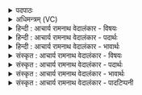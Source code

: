 <details><summary>पदपाठः</summary>

शु꣣क्र꣢म्। ते꣣। अन्य꣢त्। अ꣣न्। य꣢त्। य꣣जतम्। ते꣣। अन्य꣢त्। अ꣣न्। य꣢त्। वि꣡षु꣢꣯रूपे। वि꣡षु꣢꣯। रू꣣पेइ꣡ति꣢। अ꣡ह꣢꣯नी। अ। ह꣣नीइ꣡ति꣢। द्यौः। इ꣣व। असि। वि꣡श्वाः꣢꣯। हि। मा꣣याः꣢। अ꣡व꣢꣯सि। स्व꣣धावन्। स्व। धावन्। भद्रा꣢। ते꣣। पूषन्। इह꣢। रा꣣तिः। अ꣣स्तु। ७५।
</details>

<details><summary>अधिमन्त्रम् (VC)</summary>

- पूषा
- भरद्वाजो बार्हस्पत्यः
- त्रिष्टुप्
- धैवतः
- आग्नेयं काण्डम्
</details>

<details><summary>हिन्दी : आचार्य रामनाथ वेदालंकार - विषयः</summary>

अगले मन्त्र का पूषा देवता है। पूषा नाम से परमात्मा की महिमा का वर्णन करते हुए उससे प्रार्थना की गयी है।
</details>

<details><summary>हिन्दी : आचार्य रामनाथ वेदालंकार - पदार्थः</summary>

पदार्थान्वयभाषाः -  हे (पूषन्) सब दृष्टियों से परिपुष्ट तथा पुष्टि देनेवाले परमात्मन् ! (ते) आपका, आप द्वारा रचा हुआ (अन्यत्) एक अर्थात् दिन (शुक्रम्) सफेद है, (ते) आपकी रची हुई (अन्यत्) दूसरी अर्थात् रात्रि (यजतम्) यज्ञ-धूम के समान कृष्णवर्ण भी है। इस प्रकार आपके रचे हुए (अहनी) दिन-रात (विषुरूपे) विषम रूपवाले हैं। किन्तु स्वयं आप (द्यौः इव) सूर्य के समान प्रकाशमान (असि) हैं। हे (स्वधावन्) सब भोग्य पदार्थों के स्वामिन् ! आप (विश्वाः हि) सभी (मायाः) बुद्धिकौशलपूर्ण जगत्प्रपंचों की (अवसि) रक्षा करते हो। (ते) आपका (भद्रा) कल्याणकारी (रातिः) दान (इह) हमारे जीवन में (अस्तु) हमें प्राप्त हो ॥३॥ इस मन्त्र में स्वयं सूर्य के समान भास्वर भी परमेश्वर सफेद और काली दोनों रूपोंवाली सृष्टि करता है, इस प्रकार कारण और कार्य के गुणों में आंशिक विरोध वर्णित होने से विषम अलङ्कार है ॥३॥
</details>

<details><summary>हिन्दी : आचार्य रामनाथ वेदालंकार - भावार्थः</summary>

भावार्थभाषाः -  जिस परमात्मा ने दिन-रात आदि विलक्षण वस्तुएँ बनायी हैं और जो सारे जगत्प्रपंच का रक्षक है, उसके उपकार हमें सदा स्मरण करने चाहिएँ ॥३॥
</details>

<details><summary>संस्कृत : आचार्य रामनाथ वेदालंकार - विषयः</summary>

अथ पूषा देवता। तन्नाम्ना परमात्मनो महिमानं वर्णयन् तं प्रार्थयते।
</details>

<details><summary>संस्कृत : आचार्य रामनाथ वेदालंकार - पदार्थः</summary>

पदार्थान्वयभाषाः -  हे (पूषन्२) सर्वात्मना परिपुष्ट पुष्टिप्रद परमात्मन् ! (ते) तव, त्वद्रचितम्, (अन्यत्) एकं, दिनम् इत्यर्थः (शुक्रम्) उज्ज्वलम् अस्ति, (ते) तव, त्वद्रचितम् (अन्यत्) एकं, रात्रिः इत्यर्थः (यजतम्३) यज्ञसम्बन्धिधूमवत् कृष्णं वर्तते। एवम् त्वद्रचिते इमे (अहनी) अहोरात्रौ (विषुरूपे) विषमरूपे स्तः। त्वं स्वयं तु (द्यौः इव) सूर्य इव प्रकाशमानः (असि) वर्तसे। हे (स्वधावन्) सर्वेषां भोग्यपदार्थानां स्वामिन् ! स्वधा इति अन्ननाम। निघं० २।७। त्वम् (विश्वाः हि) सर्वाः एव (मायाः) बुद्धिकौशलपूर्णान् जगत्प्रपञ्चान् (अवसि) रक्षसि। (ते) तव (भद्रा) कल्याणदायिनी (रातिः) दत्तिः। रा दाने, मन्त्रे वृषेषपचमनविदभूवीरा उदात्तः।’ अ० ३।३।९६ इति क्तिन् स च उदात्तः। (इह) अस्माकं जीवने (अस्तु) अस्मान् प्राप्नोतु ॥३॥ अत्र स्वयं सूर्यवद् भास्वरोऽपि परमेश्वरः शुक्लकृष्णोभयरूपां सृष्टिं करोतीति कारणकार्ययोरांशिकगुणविरोधवर्णनाद् विषमालङ्कारः४ ॥३॥ यास्काचार्य इमं मन्त्रमेवं व्याचष्टे—अथ यद् रश्मिपोषं पुष्यति तत् पूषा भवति। शुक्रं ते अन्यल्लोहितं ते अन्यद्, यजतं ते अन्यद् यज्ञियं ते अन्यद्। विषमरूपे ते अहनी कर्म। द्यौरिव चासि। सर्वाणि प्रज्ञानान्यवसि, अन्नवन्। भाजनवती ते पूषन्निह दत्तिरस्तु, निरु० १२।१७।१० इति ॥
</details>

<details><summary>संस्कृत : आचार्य रामनाथ वेदालंकार - भावार्थः</summary>

भावार्थभाषाः -  येन परमात्मनाऽहोरात्रादिकं विलक्षणं वस्तुजातं रचितं, यश्च सर्वस्य जगत्प्रपञ्चस्य रक्षिताऽस्ति तदुपकारा अस्माभिः सदा स्मर्तव्याः ॥३॥५
</details>

<details><summary>संस्कृत : आचार्य रामनाथ वेदालंकार - पादटिप्पनी</summary>

टिप्पणी:   १. ऋ० ६।५८।१ २. पुष्णातेः पुष्यतेः वा पूषा—इति भ०। पूषा यः स्वाभिव्याप्त्या सर्वान् प्रदार्थान् पोषयति स परमेश्वरः—इति ऋ० १।२३।१४ भाष्ये द०। ३. यजिरत्र सङ्गतिकरणे वर्तते, यजनीयं प्रकाशेन सङ्गमनीयं स्वतः कृष्णवर्णम् अन्यत् एकम् अहर्भवति रात्र्याख्यम्—इति सा०। ४. गुणौ क्रिये वा चेत् स्यातां विरुद्धे हेतुकार्ययोः (सा० द० १०।६९) इति तल्लक्षणात्। . ऋग्भाष्ये दयान्दर्षिर्मन्त्रमिमं पोषणकर्तुर्मनुष्यस्य विषये व्याख्यातवान्।
</details>